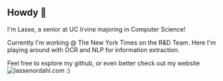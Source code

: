 ## Howdy 👋

I'm Lasse, a senior at UC Irvine majoring in Computer Science!

Currently I'm working @ The New York Times on the R&D Team. Here I'm playing around with OCR and NLP for information extraction.

Feel free to explore my github, or even better check out my website ![lassenordahl.com](http://www.lassenordahl.com) :)



<!--
**LasseNordahl/LasseNordahl** is a ✨ _special_ ✨ repository because its `README.md` (this file) appears on your GitHub profile.

Here are some ideas to get you started:

- 🔭 I’m currently working on ...
- 🌱 I’m currently learning ...
- 👯 I’m looking to collaborate on ...
- 🤔 I’m looking for help with ...
- 💬 Ask me about ...
- 📫 How to reach me: ...
- 😄 Pronouns: ...
- ⚡ Fun fact: ...
-->
